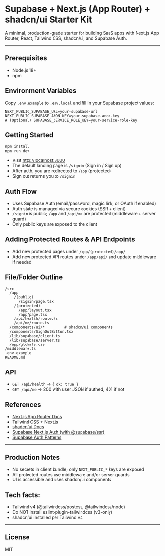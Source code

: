 # Supabase + Next.js (App Router) + shadcn/ui Starter Kit

A minimal, production-grade starter for building SaaS apps with Next.js App Router, React, Tailwind CSS, shadcn/ui, and Supabase Auth.

---

## Prerequisites

- Node.js 18+
- npm

## Environment Variables

Copy `.env.example` to `.env.local` and fill in your Supabase project values:

```env
NEXT_PUBLIC_SUPABASE_URL=your-supabase-url
NEXT_PUBLIC_SUPABASE_ANON_KEY=your-supabase-anon-key
# (Optional) SUPABASE_SERVICE_ROLE_KEY=your-service-role-key
```

## Getting Started

```bash
npm install
npm run dev
```

- Visit [http://localhost:3000](http://localhost:3000)
- The default landing page is `/signin` (Sign in / Sign up)
- After auth, you are redirected to `/app` (protected)
- Sign out returns you to `/signin`

## Auth Flow

- Uses Supabase Auth (email/password, magic link, or OAuth if enabled)
- Auth state is managed via secure cookies (SSR + client)
- `/signin` is public; `/app` and `/api/me` are protected (middleware + server guard)
- Only public keys are exposed to the client

## Adding Protected Routes & API Endpoints

- Add new protected pages under `/app/(protected)/app/`
- Add new protected API routes under `/app/api/` and update middleware if needed

## File/Folder Outline

```
/src
  /app
    /(public)
      /signin/page.tsx
    /(protected)
      /app/layout.tsx
      /app/page.tsx
    /api/health/route.ts
    /api/me/route.ts
  /components/ui/*         # shadcn/ui components
  /components/SignOutButton.tsx
  /lib/supabase/client.ts
  /lib/supabase/server.ts
  /app/globals.css
/middleware.ts
.env.example
README.md
```

## API

- `GET /api/health` → `{ ok: true }`
- `GET /api/me` → 200 with user JSON if authed, 401 if not

## References

- [Next.js App Router Docs](https://github.com/vercel/next.js/tree/canary/docs/app)
- [Tailwind CSS + Next.js](https://tailwindcss.com/docs/guides/nextjs)
- [shadcn/ui Docs](https://ui.shadcn.com/docs/installation/next)
- [Supabase Next.js Auth (with @supabase/ssr)](https://github.com/supabase/supabase/blob/master/apps/docs/content/guides/auth/server-side/nextjs.mdx)
- [Supabase Auth Patterns](https://github.com/supabase/supabase/blob/master/examples/prompts/nextjs-supabase-auth.md)

---

## Production Notes

- No secrets in client bundle; only `NEXT_PUBLIC_*` keys are exposed
- All protected routes use middleware and/or server guards
- UI is accessible and uses shadcn/ui components

## Tech facts:
- Tailwind v4 (@tailwindcss/postcss, @tailwindcss/node)
- Do NOT install eslint-plugin-tailwindcss (v3-only)
- shadcn/ui installed per Tailwind v4


---

## License

MIT

